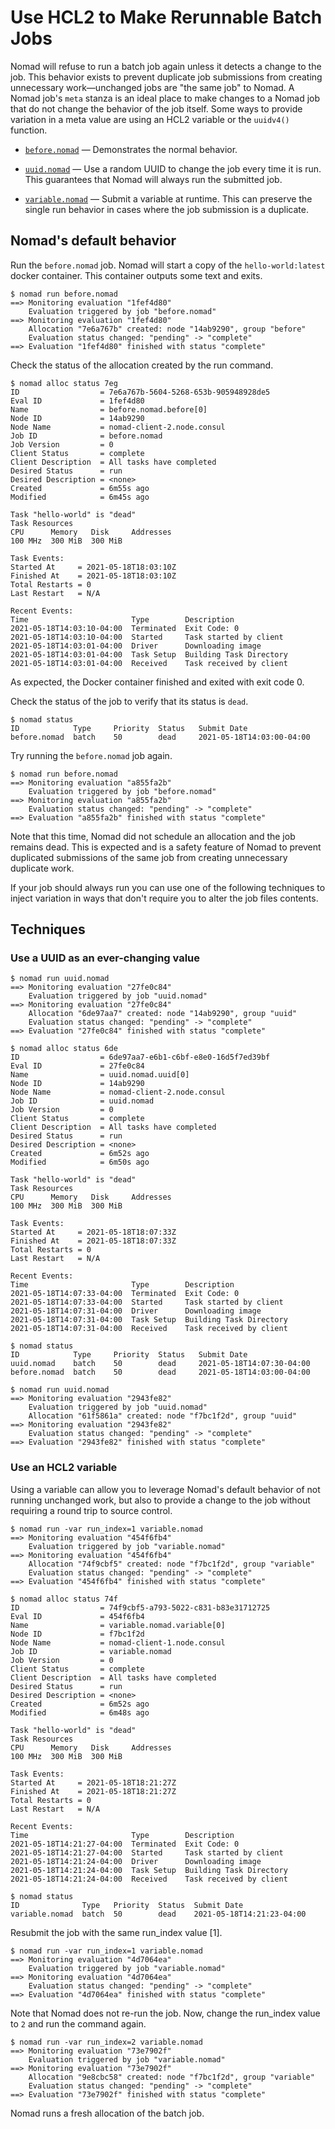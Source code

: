 # Use HCL2 to Make Rerunnable Batch Jobs

Nomad will refuse to run a batch job again unless it detects a change to the job.
This behavior exists to prevent duplicate job submissions from creating unnecessary
work—unchanged jobs are "the same job" to Nomad. A Nomad job's `meta` stanza is
an ideal place to make changes to a Nomad job that do not change the behavior of
the job itself. Some ways to provide variation in a meta value are using an HCL2 variable or the `uuidv4()` function.

- [`before.nomad`] — Demonstrates the normal behavior.

- [`uuid.nomad`] — Use a random UUID to change the job every time it is run. This
  guarantees that Nomad will always run the submitted job.
 
- [`variable.nomad`] — Submit a variable at runtime. This can preserve the single
  run behavior in cases where the job submission is a duplicate.


## Nomad's default behavior

Run the `before.nomad` job. Nomad will start a copy of the 
`hello-world:latest` docker container. This container outputs some text and exits.

```
$ nomad run before.nomad
==> Monitoring evaluation "1fef4d80"
    Evaluation triggered by job "before.nomad"
==> Monitoring evaluation "1fef4d80"
    Allocation "7e6a767b" created: node "14ab9290", group "before"
    Evaluation status changed: "pending" -> "complete"
==> Evaluation "1fef4d80" finished with status "complete"
```

Check the status of the allocation created by the run command.

```
$ nomad alloc status 7eg   
ID                  = 7e6a767b-5604-5268-653b-905948928de5
Eval ID             = 1fef4d80
Name                = before.nomad.before[0]
Node ID             = 14ab9290
Node Name           = nomad-client-2.node.consul
Job ID              = before.nomad
Job Version         = 0
Client Status       = complete
Client Description  = All tasks have completed
Desired Status      = run
Desired Description = <none>
Created             = 6m55s ago
Modified            = 6m45s ago

Task "hello-world" is "dead"
Task Resources
CPU      Memory   Disk     Addresses
100 MHz  300 MiB  300 MiB  

Task Events:
Started At     = 2021-05-18T18:03:10Z
Finished At    = 2021-05-18T18:03:10Z
Total Restarts = 0
Last Restart   = N/A

Recent Events:
Time                       Type        Description
2021-05-18T14:03:10-04:00  Terminated  Exit Code: 0
2021-05-18T14:03:10-04:00  Started     Task started by client
2021-05-18T14:03:01-04:00  Driver      Downloading image
2021-05-18T14:03:01-04:00  Task Setup  Building Task Directory
2021-05-18T14:03:01-04:00  Received    Task received by client
```

As expected, the Docker container finished and exited with exit code 0.

Check the status of the job to verify that its status is `dead`.

```
$ nomad status             
ID            Type     Priority  Status   Submit Date
before.nomad  batch    50        dead     2021-05-18T14:03:00-04:00
```

Try running the `before.nomad` job again.

```
$ nomad run before.nomad
==> Monitoring evaluation "a855fa2b"
    Evaluation triggered by job "before.nomad"
==> Monitoring evaluation "a855fa2b"
    Evaluation status changed: "pending" -> "complete"
==> Evaluation "a855fa2b" finished with status "complete"
```

Note that this time, Nomad did not schedule an allocation and the
job remains dead. This is expected and is a safety feature of Nomad
to prevent duplicated submissions of the same job from creating
unnecessary duplicate work.

If your job should always run you can use one of the following
techniques to inject variation in ways that don't require you
to alter the job files contents.

## Techniques

### Use a UUID as an ever-changing value

```text
$ nomad run uuid.nomad 
==> Monitoring evaluation "27fe0c84"
    Evaluation triggered by job "uuid.nomad"
==> Monitoring evaluation "27fe0c84"
    Allocation "6de97aa7" created: node "14ab9290", group "uuid"
    Evaluation status changed: "pending" -> "complete"
==> Evaluation "27fe0c84" finished with status "complete"
```

```text
$ nomad alloc status 6de
ID                  = 6de97aa7-e6b1-c6bf-e8e0-16d5f7ed39bf
Eval ID             = 27fe0c84
Name                = uuid.nomad.uuid[0]
Node ID             = 14ab9290
Node Name           = nomad-client-2.node.consul
Job ID              = uuid.nomad
Job Version         = 0
Client Status       = complete
Client Description  = All tasks have completed
Desired Status      = run
Desired Description = <none>
Created             = 6m52s ago
Modified            = 6m50s ago

Task "hello-world" is "dead"
Task Resources
CPU      Memory   Disk     Addresses
100 MHz  300 MiB  300 MiB  

Task Events:
Started At     = 2021-05-18T18:07:33Z
Finished At    = 2021-05-18T18:07:33Z
Total Restarts = 0
Last Restart   = N/A

Recent Events:
Time                       Type        Description
2021-05-18T14:07:33-04:00  Terminated  Exit Code: 0
2021-05-18T14:07:33-04:00  Started     Task started by client
2021-05-18T14:07:31-04:00  Driver      Downloading image
2021-05-18T14:07:31-04:00  Task Setup  Building Task Directory
2021-05-18T14:07:31-04:00  Received    Task received by client
```

```text
$ nomad status          
ID            Type     Priority  Status   Submit Date
uuid.nomad    batch    50        dead     2021-05-18T14:07:30-04:00
before.nomad  batch    50        dead     2021-05-18T14:03:00-04:00
```

```text
$ nomad run uuid.nomad
==> Monitoring evaluation "2943fe82"
    Evaluation triggered by job "uuid.nomad"
    Allocation "61f5861a" created: node "f7bc1f2d", group "uuid"
==> Monitoring evaluation "2943fe82"
    Evaluation status changed: "pending" -> "complete"
==> Evaluation "2943fe82" finished with status "complete"
```

### Use an HCL2 variable

Using a variable can allow you to leverage Nomad's default behavior
of not running unchanged work, but also to provide a change to the
job without requiring a round trip to source control.

```text
$ nomad run -var run_index=1 variable.nomad
==> Monitoring evaluation "454f6fb4"
    Evaluation triggered by job "variable.nomad"
==> Monitoring evaluation "454f6fb4"
    Allocation "74f9cbf5" created: node "f7bc1f2d", group "variable"
    Evaluation status changed: "pending" -> "complete"
==> Evaluation "454f6fb4" finished with status "complete"
```

```text
$ nomad alloc status 74f                    
ID                  = 74f9cbf5-a793-5022-c831-b83e31712725
Eval ID             = 454f6fb4
Name                = variable.nomad.variable[0]
Node ID             = f7bc1f2d
Node Name           = nomad-client-1.node.consul
Job ID              = variable.nomad
Job Version         = 0
Client Status       = complete
Client Description  = All tasks have completed
Desired Status      = run
Desired Description = <none>
Created             = 6m52s ago
Modified            = 6m48s ago

Task "hello-world" is "dead"
Task Resources
CPU      Memory   Disk     Addresses
100 MHz  300 MiB  300 MiB  

Task Events:
Started At     = 2021-05-18T18:21:27Z
Finished At    = 2021-05-18T18:21:27Z
Total Restarts = 0
Last Restart   = N/A

Recent Events:
Time                       Type        Description
2021-05-18T14:21:27-04:00  Terminated  Exit Code: 0
2021-05-18T14:21:27-04:00  Started     Task started by client
2021-05-18T14:21:24-04:00  Driver      Downloading image
2021-05-18T14:21:24-04:00  Task Setup  Building Task Directory
2021-05-18T14:21:24-04:00  Received    Task received by client
```

```text
$ nomad status          
ID              Type   Priority  Status  Submit Date
variable.nomad  batch  50        dead    2021-05-18T14:21:23-04:00
```

Resubmit the job with the same run_index value [1].

```
$ nomad run -var run_index=1 variable.nomad      
==> Monitoring evaluation "4d7064ea"
    Evaluation triggered by job "variable.nomad"
==> Monitoring evaluation "4d7064ea"
    Evaluation status changed: "pending" -> "complete"
==> Evaluation "4d7064ea" finished with status "complete"
```

Note that Nomad does not re-run the job. Now, change the
run_index value to `2` and run the command again.

```text
$ nomad run -var run_index=2 variable.nomad
==> Monitoring evaluation "73e7902f"
    Evaluation triggered by job "variable.nomad"
==> Monitoring evaluation "73e7902f"
    Allocation "9e8cbc58" created: node "f7bc1f2d", group "variable"
    Evaluation status changed: "pending" -> "complete"
==> Evaluation "73e7902f" finished with status "complete"
```

Nomad runs a fresh allocation of the batch job.

[`before.nomad`]: ./before.nomad
[`uuid.nomad`]: ./uuid.nomad
[`variable.nomad`]: ./variable.nomad